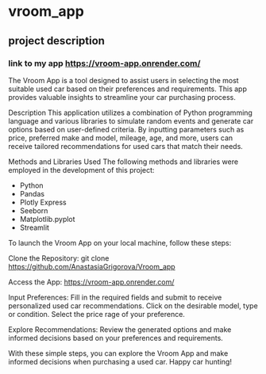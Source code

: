 # vroom_app
## __project description__

### __link to my app__ https://vroom-app.onrender.com/

The Vroom App is a tool designed to assist users in selecting the most suitable used car based on their preferences and requirements. This app provides valuable insights to streamline your car purchasing process.

Description
This application utilizes a combination of Python programming language and various libraries to simulate random events and generate car options based on user-defined criteria. By inputting parameters such as price, preferred make and model, mileage, age, and more, users can receive tailored recommendations for used cars that match their needs.

Methods and Libraries Used
The following methods and libraries were employed in the development of this project:

* Python
* Pandas
* Plotly Express
* Seeborn
* Matplotlib.pyplot
* Streamlit

To launch the Vroom App on your local machine, follow these steps:

Clone the Repository:
git clone https://github.com/AnastasiaGrigorova/Vroom_app

Access the App: https://vroom-app.onrender.com/

Input Preferences:
Fill in the required fields and submit to receive personalized used car recommendations. Click on the desirable model, type or condition. Select the price rage of your preference.

Explore Recommendations:
Review the generated options and make informed decisions based on your preferences and requirements.

With these simple steps, you can explore the Vroom App and make informed decisions when purchasing a used car. Happy car hunting!





